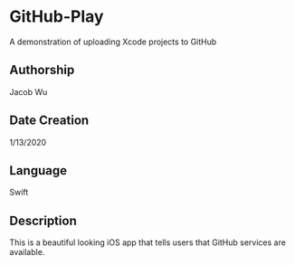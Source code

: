 # GitHub-Play
A demonstration of uploading Xcode projects to GitHub

## Authorship
Jacob Wu

## Date Creation
1/13/2020

## Language
Swift

## Description
This is a beautiful looking iOS app that tells users that GitHub services are available.
